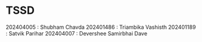 # TSSD
202404005 : Shubham Chavda
202401486 : Triambika Vashisth
202401189 : Satvik Parihar
202404007 : Devershee Samirbhai Dave
